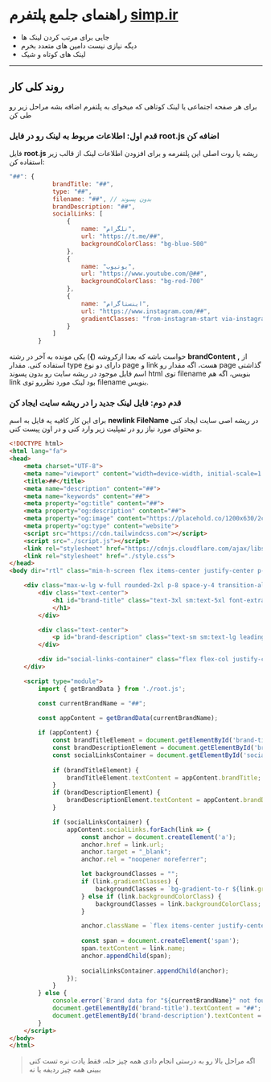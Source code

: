 # راهنمای جلمع پلتفرم [simp.ir](https://simp.ir)
- جایی برای مرتب کردن لینک ها
- دیگه نیازی نیست دامین های متعدد بخرم
- لینک های کوتاه و شیک
---

## روند کلی کار
برای هر صفحه اجتماعی یا لینک کوتاهی که میخوای به پلتفرم اضافه بشه مراحل زیر رو طی کن

### قدم اول: اطلاعات مربوط به لینک رو در فایل **root.js** اضافه کن
فایل **root.js** ریشه یا روت اصلی این پلتفرمه و برای افزودن اطلاعات لینک از قالب زیر استفاده کن:
```js
"##": {
            brandTitle: "##",
            type: "##",
            filename: "##", // بدون پسوند
            brandDescription: "##",
            socialLinks: [
                {
                    name: "تلگرام",
                    url: "https://t.me/##",
                    backgroundColorClass: "bg-blue-500"
                },
                {
                    name: "یوتیوب",
                    url: "https://www.youtube.com/@##",
                    backgroundColorClass: "bg-red-700"
                },
                {
                    name: "اینستاگرام",
                    url: "https://www.instagram.com/##",
                    gradientClasses: "from-instagram-start via-instagram-mid to-instagram-end"
                }
            ]
        }
```
حواست باشه که بعدا ازکروشه (**}**) یکی مونده به آخر در رشته **brandContent** از **,** استفاده کنی.
مقدار type دارای دو نوع page و link هست، اگه مقدار رو page گذاشتی اسم فایل موجود در ریشه سایت رو بدون پسوند html توی filename بنویس، اگه هم link بود لینک مورد نظررو توی filename بنویس.

### قدم دوم: فایل لینک جدید را در ریشه سایت ایجاد کن
برای این کار کافیه یه فایل به اسم **newlink FileName** در ریشه اصی سایت ایجاد کنی و محتوای مورد نیاز رو در تمپلیت زیر وارد کنی و در اون پیست کنی.

```html
<!DOCTYPE html>
<html lang="fa">
<head>
    <meta charset="UTF-8">
    <meta name="viewport" content="width=device-width, initial-scale=1.0">
    <title>##</title>
    <meta name="description" content="##">
    <meta name="keywords" content="##">
    <meta property="og:title" content="##">
    <meta property="og:description" content="##">
    <meta property="og:image" content="https://placehold.co/1200x630/2c2c2c/ffffff?text=##">
    <meta property="og:type" content="website">
    <script src="https://cdn.tailwindcss.com"></script>
    <script src="./script.js"></script>
    <link rel="stylesheet" href="https://cdnjs.cloudflare.com/ajax/libs/font-awesome/6.5.2/css/all.min.css" xintegrity="sha512-SnH5WK+bZxgPHs44uWIX+LLJAJ9/2PkPKZ5QiAj6Ta86w+fsb2TkcmfRyVX3pBnMFcV7oQPJkl9QevSCWr3W6A==" crossorigin="anonymous" referrerpolicy="no-referrer" />
    <link rel="stylesheet" href="./style.css">
</head>
<body dir="rtl" class="min-h-screen flex items-center justify-center p-4 bg-[var(--color-background)] text-[var(--color-text)]">

    <div class="max-w-lg w-full rounded-2xl p-8 space-y-4 transition-all duration-300 bg-card-background border border-[var(--color-border-accent)]">
        <div class="text-center">
            <h1 id="brand-title" class="text-3xl sm:text-5xl font-extrabold mb-0 tracking-tight text-brand">
            </h1>
        </div>

        <div class="text-center">
            <p id="brand-description" class="text-sm sm:text-lg leading-relaxed mt-2 text-justify"></p>
        </div>

        <div id="social-links-container" class="flex flex-col justify-center items-center gap-3 mt-8"></div>
    </div>

    <script type="module">
        import { getBrandData } from './root.js';

        const currentBrandName = "##";

        const appContent = getBrandData(currentBrandName);
        
        if (appContent) {
            const brandTitleElement = document.getElementById('brand-title');
            const brandDescriptionElement = document.getElementById('brand-description');
            const socialLinksContainer = document.getElementById('social-links-container');
            
            if (brandTitleElement) {
                brandTitleElement.textContent = appContent.brandTitle;
            }
            if (brandDescriptionElement) {
                brandDescriptionElement.textContent = appContent.brandDescription;
            }

            if (socialLinksContainer) {
                appContent.socialLinks.forEach(link => {
                    const anchor = document.createElement('a');
                    anchor.href = link.url;
                    anchor.target = "_blank";
                    anchor.rel = "noopener noreferrer";

                    let backgroundClasses = "";
                    if (link.gradientClasses) {
                        backgroundClasses = `bg-gradient-to-r ${link.gradientClasses}`;
                    } else if (link.backgroundColorClass) {
                        backgroundClasses = link.backgroundColorClass;
                    }

                    anchor.className = `flex items-center justify-center text-white font-semibold py-3 px-6 rounded-xl transform hover:scale-105 w-full transition-all duration-200 ${backgroundClasses}`;
                    
                    const span = document.createElement('span');
                    span.textContent = link.name;
                    anchor.appendChild(span);
                    
                    socialLinksContainer.appendChild(anchor);
                });
            }
        } else {
            console.error(`Brand data for "${currentBrandName}" not found.`);
            document.getElementById('brand-title').textContent = "##";
            document.getElementById('brand-description').textContent = "اطلاعات فایل بارگذاری نشد.";
        }
    </script>
</body>
</html>
  ```

> اگه مراحل بالا رو به درستی انجام دادی همه چیز حله، فقط یادت نره تست کنی ببینی همه چیز ردیفه یا نه
